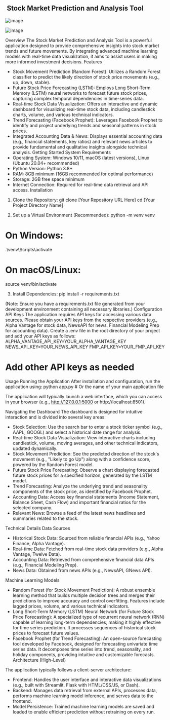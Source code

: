 <h2>  &nbsp;Stock Market Prediction and Analysis Tool</h2>


![image](https://github.com/user-attachments/assets/6e917ceb-5699-42b8-aaec-80eda08752bd)

![image](https://github.com/user-attachments/assets/51a0790d-b5ca-4f1e-9ad2-7bdd0595862a)

Overview
The Stock Market Prediction and Analysis Tool is a powerful application designed to provide comprehensive insights into stock market trends and future movements. By integrating advanced machine learning models with real-time data visualization, it aims to assist users in making more informed investment decisions.
Features
* Stock Movement Prediction (Random Forest): Utilizes a Random Forest classifier to predict the likely direction of stock price movements (e.g., up, down, stable).
* Future Stock Price Forecasting (LSTM): Employs Long Short-Term Memory (LSTM) neural networks to forecast future stock prices, capturing complex temporal dependencies in time-series data.
* Real-time Stock Data Visualization: Offers an interactive and dynamic dashboard for visualizing real-time stock data, including candlestick charts, volume, and various technical indicators.
* Trend Forecasting (Facebook Prophet): Leverages Facebook Prophet to identify and project underlying trends and seasonal patterns in stock prices.
* Integrated Accounting Data & News: Displays essential accounting data (e.g., financial statements, key ratios) and relevant news articles to provide fundamental and qualitative insights alongside technical analysis.
Getting Started
System Requirements
* Operating System: Windows 10/11, macOS (latest versions), Linux (Ubuntu 20.04+ recommended)
* Python Version: Python 3.8+
* RAM: 8GB minimum (16GB recommended for optimal performance)
* Storage: 2GB free space minimum
* Internet Connection: Required for real-time data retrieval and API access.
Installation
1. Clone the Repository:
git clone [Your Repository URL Here]
cd [Your Project Directory Name]

2. Set up a Virtual Environment (Recommended):
python -m venv venv
# On Windows:
.\venv\Scripts\activate
# On macOS/Linux:
source venv/bin/activate

3. Install Dependencies:
pip install -r requirements.txt

(Note: Ensure you have a requirements.txt file generated from your development environment containing all necessary libraries.)
Configuration
API Keys
The application requires API keys for accessing various data sources. Please obtain your API keys from the respective providers (e.g., Alpha Vantage for stock data, NewsAPI for news, Financial Modeling Prep for accounting data).
Create a .env file in the root directory of your project and add your API keys as follows:
ALPHA_VANTAGE_API_KEY=YOUR_ALPHA_VANTAGE_KEY
NEWS_API_KEY=YOUR_NEWS_API_KEY
FMP_API_KEY=YOUR_FMP_API_KEY
# Add other API keys as needed

Usage
Running the Application
After installation and configuration, run the application using:
python app.py  # Or the name of your main application file

The application will typically launch a web interface, which you can access in your browser (e.g., http://127.0.0.1:5000 or http://localhost:8501).


Navigating the Dashboard
The dashboard is designed for intuitive interaction and is divided into several key areas:
   * Stock Selection: Use the search bar to enter a stock ticker symbol (e.g., AAPL, GOOGL) and select a historical date range for analysis.
   * Real-time Stock Data Visualization: View interactive charts including candlestick, volume, moving averages, and other technical indicators, updated dynamically.
   * Stock Movement Prediction: See the predicted direction of the stock's movement (e.g., "Likely to go Up") along with a confidence score, powered by the Random Forest model.
   * Future Stock Price Forecasting: Observe a chart displaying forecasted future stock prices for a specified horizon, generated by the LSTM model.
   * Trend Forecasting: Analyze the underlying trend and seasonality components of the stock price, as identified by Facebook Prophet.
   * Accounting Data: Access key financial statements (Income Statement, Balance Sheet, Cash Flow) and important financial ratios for the selected company.
   * Relevant News: Browse a feed of the latest news headlines and summaries related to the stock.

     
Technical Details
Data Sources
   * Historical Stock Data: Sourced from reliable financial APIs (e.g., Yahoo Finance, Alpha Vantage).
   * Real-time Data: Fetched from real-time stock data providers (e.g., Alpha Vantage, Twelve Data).
   * Accounting Data: Retrieved from comprehensive financial data APIs (e.g., Financial Modeling Prep).
   * News Data: Obtained from news APIs (e.g., NewsAPI, GNews API).

     
Machine Learning Models
   * Random Forest (for Stock Movement Prediction): A robust ensemble learning method that builds multiple decision trees and merges their predictions to improve accuracy and control overfitting. Features include lagged prices, volume, and various technical indicators.
   * Long Short-Term Memory (LSTM) Neural Network (for Future Stock Price Forecasting): A specialized type of recurrent neural network (RNN) capable of learning long-term dependencies, making it highly effective for time series prediction. It processes sequences of historical stock prices to forecast future values.
   * Facebook Prophet (for Trend Forecasting): An open-source forecasting tool developed by Facebook, designed for forecasting univariate time series data. It decomposes time series into trend, seasonality, and holiday components, providing intuitive and customizable forecasts.
Architecture (High-Level)


The application typically follows a client-server architecture:
   * Frontend: Handles the user interface and interactive data visualizations (e.g., built with Streamlit, Flask with HTML/CSS/JS, or Dash).
   * Backend: Manages data retrieval from external APIs, processes data, performs machine learning model inference, and serves data to the frontend.
   * Model Persistence: Trained machine learning models are saved and loaded to enable efficient prediction without retraining on every run.
